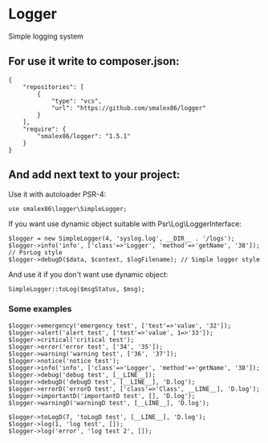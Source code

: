 # Logger
Simple logging system

## For use it write to composer.json: ##

```
{
    "repositories": [
        {
            "type": "vcs",
            "url": "https://github.com/smalex86/logger"
        }
    ],
    "require": {
        "smalex86/logger": "1.5.1"
    }
}
```

## And add next text to your project: ##

Use it with autoloader PSR-4:
```
use smalex86\logger\SimpleLogger;
```
If you want use dynamic object suitable with Psr\Log\LoggerInterface:
```
$logger = new SimpleLogger(4, 'syslog.log', __DIR__ . '/logs');
$logger->info('info', ['class'=>'Logger', 'method'=>'getName', '38']); // PsrLog style
$logger->debugD($data, $context, $logFilename); // Simple logger style
```
And use it if you don't want use dynamic object:
```
SimpleLogger::toLog($msgStatus, $msg);
```

### Some examples ###
```
$logger->emergency('emergency test', ['test'=>'value', '32']);
$logger->alert('alert test', ['test'=>'value', 1=>'33']);
$logger->critical('critical test');
$logger->error('error test', ['34', '35']);
$logger->warning('warning test', ['36', '37']);
$logger->notice('notice test');
$logger->info('info', ['class'=>'Logger', 'method'=>'getName', '38']);
$logger->debug('debug test', [__LINE__]);
$logger->debugD('debugD test', [__LINE__], 'D.log');
$logger->errorD('errorD test', ['class'=>'Class', __LINE__], 'D.log');
$logger->importantD('importantD test', [], 'D.log');
$logger->warningD('warningD test', [__LINE__], 'D.log');

$logger->toLogD(7, 'toLogD test', [__LINE__], 'D.log');
$logger->log(1, 'log test', []);
$logger->log('error', 'log test 2', []);
```
